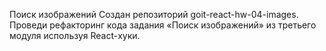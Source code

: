 Поиск изображений Создан репозиторий goit-react-hw-04-images. Проведи
рефакторинг кода задания «Поиск изображений» из третьего модуля используя
React-хуки.
